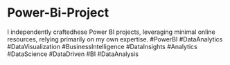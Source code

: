 # Power-Bi-Project
I independently craftedhese Power BI projects, leveraging minimal online resources, relying primarily on my own expertise. #PowerBI #DataAnalytics #DataVisualization #BusinessIntelligence #DataInsights #Analytics #DataScience #DataDriven #BI #DataAnalysis
